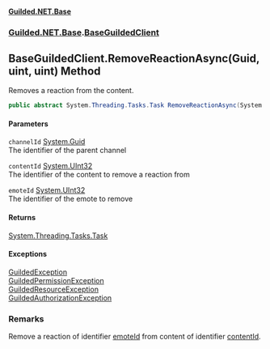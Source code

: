 
#### [Guilded.NET.Base](Guilded_NET_Base 'Guilded_NET_Base')
### [Guilded.NET.Base](Guilded_NET_Base#Guilded_NET_Base 'Guilded.NET.Base').[BaseGuildedClient](BaseGuildedClient 'Guilded.NET.Base.BaseGuildedClient')
## BaseGuildedClient.RemoveReactionAsync(Guid, uint, uint) Method
Removes a reaction from the content.  
```csharp
public abstract System.Threading.Tasks.Task RemoveReactionAsync(System.Guid channelId, uint contentId, uint emoteId);
```

#### Parameters
<a name='Guilded_NET_Base_BaseGuildedClient_RemoveReactionAsync(System_Guid_uint_uint)_channelId'></a>
`channelId` [System.Guid](https://docs.microsoft.com/en-us/dotnet/api/System.Guid 'System.Guid')  
The identifier of the parent channel
  
<a name='Guilded_NET_Base_BaseGuildedClient_RemoveReactionAsync(System_Guid_uint_uint)_contentId'></a>
`contentId` [System.UInt32](https://docs.microsoft.com/en-us/dotnet/api/System.UInt32 'System.UInt32')  
The identifier of the content to remove a reaction from
  
<a name='Guilded_NET_Base_BaseGuildedClient_RemoveReactionAsync(System_Guid_uint_uint)_emoteId'></a>
`emoteId` [System.UInt32](https://docs.microsoft.com/en-us/dotnet/api/System.UInt32 'System.UInt32')  
The identifier of the emote to remove
  

#### Returns
[System.Threading.Tasks.Task](https://docs.microsoft.com/en-us/dotnet/api/System.Threading.Tasks.Task 'System.Threading.Tasks.Task')  

#### Exceptions
[GuildedException](GuildedException 'Guilded.NET.Base.GuildedException')  
[GuildedPermissionException](GuildedPermissionException 'Guilded.NET.Base.GuildedPermissionException')  
[GuildedResourceException](GuildedResourceException 'Guilded.NET.Base.GuildedResourceException')  
[GuildedAuthorizationException](GuildedAuthorizationException 'Guilded.NET.Base.GuildedAuthorizationException')  
### Remarks
Remove a reaction of identifier [emoteId](BaseGuildedClient_RemoveReactionAsync(Guid_uint_uint)#Guilded_NET_Base_BaseGuildedClient_RemoveReactionAsync(System_Guid_uint_uint)_emoteId 'Guilded.NET.Base.BaseGuildedClient.RemoveReactionAsync(System.Guid, uint, uint).emoteId') from content of identifier [contentId](BaseGuildedClient_RemoveReactionAsync(Guid_uint_uint)#Guilded_NET_Base_BaseGuildedClient_RemoveReactionAsync(System_Guid_uint_uint)_contentId 'Guilded.NET.Base.BaseGuildedClient.RemoveReactionAsync(System.Guid, uint, uint).contentId').
